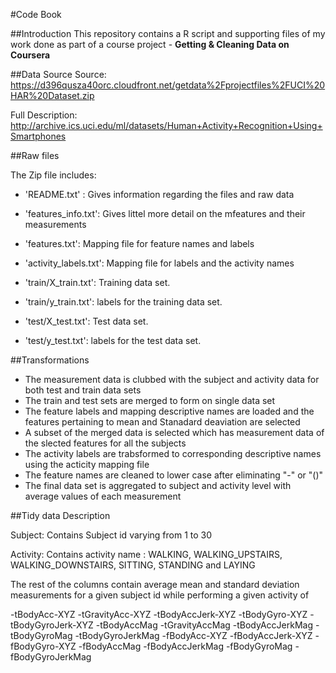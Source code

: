 #Code Book

##Introduction
This repository contains a R script and supporting files of my work done as part of a course project - **Getting & Cleaning Data on Coursera**

##Data Source
Source: https://d396qusza40orc.cloudfront.net/getdata%2Fprojectfiles%2FUCI%20HAR%20Dataset.zip 

Full Description: http://archive.ics.uci.edu/ml/datasets/Human+Activity+Recognition+Using+Smartphones

##Raw files

The Zip file includes:
- 'README.txt' : Gives information regarding the files and raw data

- 'features_info.txt': Gives littel more detail on the mfeatures and their measurements

- 'features.txt': Mapping file for feature names and labels

- 'activity_labels.txt': Mapping file for labels and the activity names

- 'train/X_train.txt': Training data set.

- 'train/y_train.txt': labels for the training data set.

- 'test/X_test.txt': Test data set.

- 'test/y_test.txt': labels for the test data set.

##Transformations
- The measurement data is clubbed with the subject and activity data for both test and train data sets
- The train and test sets are merged to form on single data set
- The feature labels and mapping descriptive names are loaded and the features pertaining to mean and Stanadard deaviation are selected
- A subset of the merged data is selected which has measurement data of the slected features for all the subjects
- The activity labels are trabsformed to corresponding descriptive names using the acticity mapping file
- The feature names are cleaned to lower case after eliminating "-" or "()"
- The final data set is aggregated to subject and activity level with average values of each measurement

##Tidy data Description

Subject: Contains Subject id varying from 1 to 30

Activity: Contains activity name : WALKING, WALKING_UPSTAIRS, WALKING_DOWNSTAIRS, SITTING, STANDING and  LAYING

The rest of the columns contain average mean and standard deviation measurements for a given subject id while performing a given activity of 

-tBodyAcc-XYZ
-tGravityAcc-XYZ
-tBodyAccJerk-XYZ
-tBodyGyro-XYZ
-tBodyGyroJerk-XYZ
-tBodyAccMag
-tGravityAccMag
-tBodyAccJerkMag
-tBodyGyroMag
-tBodyGyroJerkMag
-fBodyAcc-XYZ
-fBodyAccJerk-XYZ
-fBodyGyro-XYZ
-fBodyAccMag
-fBodyAccJerkMag
-fBodyGyroMag
-fBodyGyroJerkMag

